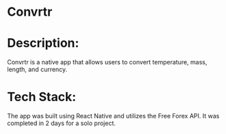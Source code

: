 # Convrtr

# Description:

Convrtr is a native app that allows users to convert temperature, mass, length, and currency.

# Tech Stack:

The app was built using React Native and utilizes the Free Forex API. It was completed in 2 days for a solo project.
